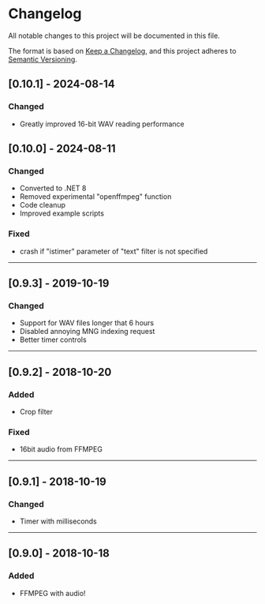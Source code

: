 ﻿# Changelog

All notable changes to this project will be documented in this file.

The format is based on [Keep a Changelog](https://keepachangelog.com/en/1.1.0/),
and this project adheres to [Semantic Versioning](https://semver.org/spec/v2.0.0.html).

## [0.10.1] - 2024-08-14

### Changed
- Greatly improved 16-bit WAV reading performance

## [0.10.0] - 2024-08-11

### Changed
- Converted to .NET 8
- Removed experimental "openffmpeg" function
- Code cleanup
- Improved example scripts

### Fixed
- crash if "istimer" parameter of "text" filter is not specified

---
## [0.9.3] - 2019-10-19

### Changed
- Support for WAV files longer that 6 hours
- Disabled annoying MNG indexing request
- Better timer controls

---
## [0.9.2] - 2018-10-20

### Added
- Crop filter

### Fixed
- 16bit audio from FFMPEG

---
## [0.9.1] - 2018-10-19

### Changed
- Timer with milliseconds

---
## [0.9.0] - 2018-10-18

### Added
- FFMPEG with audio!